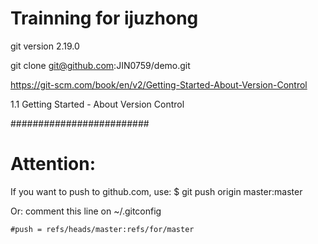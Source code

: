 # Trainning for ijuzhong

git version 2.19.0

git clone git@github.com:JIN0759/demo.git

https://git-scm.com/book/en/v2/Getting-Started-About-Version-Control

1.1 Getting Started - About Version Control

#########################
# Attention:
If you want to push to github.com, use:
$ git push origin master:master 

Or: 
comment this line on ~/.gitconfig 

    #push = refs/heads/master:refs/for/master